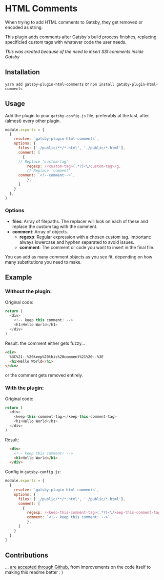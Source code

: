 # HTML Comments

When trying to add HTML comments to Gatsby, they get removed or encoded as string.

This plugin adds comments after Gatsby's build process finishes, replacing specificied custom tags with whatever code the user needs.

*This was created because of the need to insert SSI comments inside Gatsby*

## Installation

`yarn add gatsby-plugin-html-comments` or `npm install gatsby-plugin-html-comments`

## Usage

Add the plugin to your `gatsby-config.js` file, preferably at the last, after (almost) every other plugin.

```javascript
module.exports = {
  {
    resolve: `gatsby-plugin-html-comments`,
    options: {
      files: ['./public/**/*.html', './public/*.html'],
      comment: [
        {
	  // Replace 'custom-tag'
          regexp: /<custom-tag>(.*?)<\/custom-tag>/g,
          // Replace 'comment'
	  comment: `<!--comment-->`,
          },
      ]
    }
  },
}
```

### Options

- **files**: Array of filepaths. The replacer will look on each of these and replace the custom tag with the comment.
- **comment**: Array of objects.
  - **regexp**: Regular expression with a chosen custom tag. Important: always lowercase and hyphen separated to avoid issues.
  - **comment**: The comment or code you want to insert in the final file.

You can add as many comment objects as you see fit, depending on how many substitutions  you need to make.

## Example

### Without the plugin:

Original code:

```javascript
return (
  <div>
    <!-- keep this comment! -->
    <h1>Hello World</h1>
  </div>
)
```

Result: the comment either gets fuzzy...

```html
<div>
  %3C%21--%20keep%20this%20comment%21%20--%3E
  <h1>Hello World</h1>
</div>
```

or the comment gets removed entirely.

### With the plugin:

Original code:

```javascript
return (
  <div>
    <keep-this-comment-tag></keep-this-comment-tag>
    <h1>Hello World</h1>
  </div>
)
```

Result:

```html
  <div>
    <!-- keep this comment! -->
    <h1>Hello World</h1>
  </div>
```

Config in `gatsby-config.js`:

```javascript
module.exports = {
  {
    resolve: `gatsby-plugin-html-comments`,
    options: {
      files: ['./public/**/*.html', './public/*.html'],
      comment: [
        {
          regexp: /<keep-this-comment-tag>(.*?)<\/keep-this-comment-tag>/g,
          comment: `<!-- keep this comment! -->`,
          },
      ]
    }
  }
}
```
## Contributions

... [are accepted through Github](https://github.com/angelod1as/gatsby-plugin-html-comments), from improvements on the code itself to making this readme better : )
